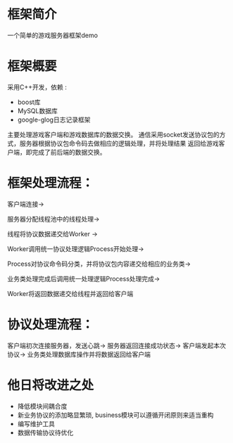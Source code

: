# **框架简介**

一个简单的游戏服务器框架demo



# **框架概要**

采用C++开发，依赖 : 

- boost库
- MySQL数据库
- google-glog日志记录框架

主要处理游戏客户端和游戏数据库的数据交换。
通信采用socket发送协议包的方式，服务器根据协议包命令码去做相应的逻辑处理，并将处理结果
返回给游戏客户端，即完成了前后端的数据交换。



# **框架处理流程：**

客户端连接→

服务器分配线程池中的线程处理→

线程将协议数据递交给Worker → 

Worker调用统一协议处理逻辑Process开始处理→ 

Process对协议命令码分类，并将协议包内容递交给相应的业务类→

业务类处理完成后调用统一处理逻辑Process处理完成→ 

Worker将返回数据递交给线程并返回给客户端



# **协议处理流程：**

客户端初次连接服务器，发送心跳→
服务器返回连接成功状态→
客户端发起本次协议→
业务类处理数据库操作并将数据返回给客户端



# **他日将改进之处**

- 降低模块间耦合度
- 新业务协议的添加略显繁琐, business模块可以遵循开闭原则来适当重构
- 编写维护工具
- 数据传输协议待优化
